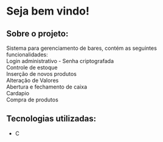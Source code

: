 # Seja bem vindo!
<h2>Sobre o projeto:</h2>
<p>
  Sistema para gerenciamento de bares, contém as seguintes funcionalidades: <br>
  Login administrativo - Senha criptografada<br>
  Controle de estoque <br>
  Inserção de novos produtos <br>
  Alteração de Valores <br>
  Abertura e fechamento de caixa <br>
  Cardapio <br>
  Compra de produtos <br>
</p>
<h2>Tecnologias utilizadas:</h2>
<ul>
  <li>C</li>
</ul>
<!-- <h2>Comandos uteis:</h2>
<ul>
  <li>Para iniciar aplicação digite:<h5>npm start</h5></li>
</ul> -->
